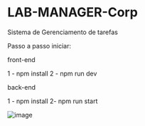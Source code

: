 # LAB-MANAGER-Corp
Sistema de Gerenciamento de tarefas


Passo a passo iniciar:

front-end 

1 - npm install 
2 - npm run dev

back-end 

1 - npm install
2- npm run start


![image](https://github.com/user-attachments/assets/fdf1c1cc-17f5-477f-b031-7caa938677ff)
